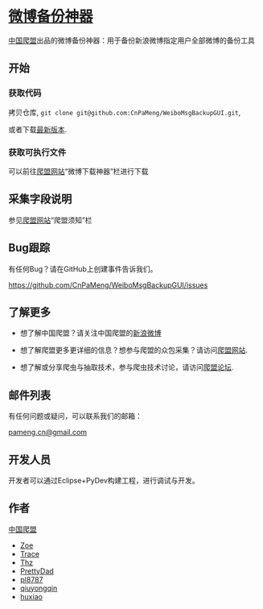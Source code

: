 [微博备份神器](https://github.com/CnPaMeng/WeiboMsgBackupGUI)
=================

[中国爬盟](http://www.cnpameng.com)出品的微博备份神器：用于备份新浪微博指定用户全部微博的备份工具



开始
-----------

### 获取代码

拷贝仓库, `git clone git@github.com:CnPaMeng/WeiboMsgBackupGUI.git`, 

或者下载[最新版本](https://github.com/CnPaMeng/WeiboMsgBackupGUI/archive/master.zip).

### 获取可执行文件

可以前往[爬盟网站](http://www.cnpameng.com/)“微博下载神器”栏进行下载


采集字段说明
-----------

参见[爬盟网站](http://www.cnpameng.com/)“爬盟须知”栏


Bug跟踪
-----------

有任何Bug？请在GitHub上创建事件告诉我们。

https://github.com/CnPaMeng/WeiboMsgBackupGUI/issues



了解更多
------------

+ 想了解中国爬盟？请关注中国爬盟的[新浪微博](http://weibo.com/cnpameng)

+ 想了解爬盟更多更详细的信息？想参与爬盟的众包采集？请访问[爬盟网站](http://www.cnpameng.com).

+ 想了解或分享爬虫与抽取技术，参与爬虫技术讨论，请访问[爬盟论坛](http://bbs.cnpameng.com).



邮件列表
------------

有任何问题或疑问，可以联系我们的邮箱：

pameng.cn@gmail.com



开发人员
----------

开发者可以通过Eclipse+PyDev构建工程，进行调试与开发。




作者
----------

[中国爬盟](http://www.cnpameng.com/)

+ [Zoe]()
+ [Trace]()
+ [Thz]()
+ [PrettyDad](https://github.com/liqiang-ICT)
+ [pl8787](https://github.com/pl8787)
+ [qiuyongqin]()
+ [huxiao]()

